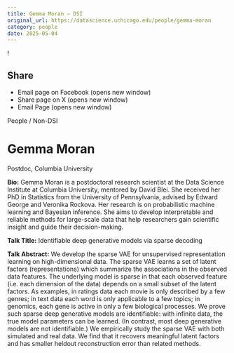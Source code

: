 ```yaml
---
title: Gemma Moran – DSI
original_url: https://datascience.uchicago.edu/people/gemma-moran
category: people
date: 2025-05-04
---
```


<!-- Table-like structure detected -->

!

## Share

* Email page on Facebook (opens new window)
* Share page on X (opens new window)
* Email Page (opens new window)

<!-- Table-like structure detected -->

People / Non-DSI

# Gemma Moran

Postdoc, Columbia University

**Bio:** Gemma Moran is a postdoctoral research scientist at the Data Science Institute at Columbia University, mentored by David Blei. She received her PhD in Statistics from the University of Pennsylvania, advised by Edward George and Veronika Rockova. Her research is on probabilistic machine learning and Bayesian inference. She aims to develop interpretable and reliable methods for large-scale data that help researchers gain scientific insight and guide their decision-making.

**Talk Title:** Identifiable deep generative models via sparse decoding

**Talk Abstract:** We develop the sparse VAE for unsupervised representation learning on high-dimensional data. The sparse VAE learns a set of latent factors (representations) which summarize the associations in the observed data features. The underlying model is sparse in that each observed feature (i.e. each dimension of the data) depends on a small subset of the latent factors. As examples, in ratings data each movie is only described by a few genres; in text data each word is only applicable to a few topics; in genomics, each gene is active in only a few biological processes. We prove such sparse deep generative models are identifiable: with infinite data, the true model parameters can be learned. (In contrast, most deep generative models are not identifiable.) We empirically study the sparse VAE with both simulated and real data. We find that it recovers meaningful latent factors and has smaller heldout reconstruction error than related methods.